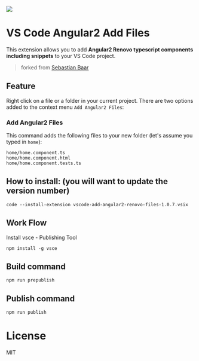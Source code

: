 ![](images/icon.png)

# VS Code Angular2 Add Files

This extension allows you to add **Angular2 Renovo typescript components including snippets** to your VS Code project.

> forked from [Sebastian Baar](https://github.com/sebastianbaar)



## Feature

Right click on a file or a folder in your current project. There are two options added to the context menu `Add Angular2 Files`:

### Add Angular2 Files

This command adds the following files to your new folder (let's assume you typed in `home`):
```
home/home.component.ts
home/home.component.html
home/home.component.tests.ts
```


## How to install: (you will want to update the version number)
```
code --install-extension vscode-add-angular2-renovo-files-1.0.7.vsix
```

## Work Flow
Install vsce - Publishing Tool
```
npm install -g vsce
```


## Build command
```
npm run prepublish
```

## Publish command
```
npm run publish
```

# License

MIT
